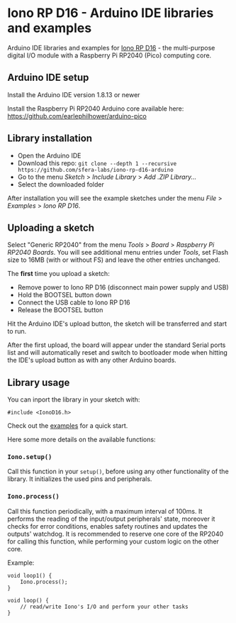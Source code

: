 # Iono RP D16 - Arduino IDE libraries and examples

Arduino IDE libraries and examples for [Iono RP D16](https://www.sferalabs.cc/product/iono-rp-d16/) - the multi-purpose digital I/O module with a Raspberry Pi RP2040 (Pico) computing core.

## Arduino IDE setup

Install the Arduino IDE version 1.8.13 or newer

Install the Raspberry Pi RP2040 Arduino core available here:
https://github.com/earlephilhower/arduino-pico

## Library installation

- Open the Arduino IDE
- Download this repo: `git clone --depth 1 --recursive https://github.com/sfera-labs/iono-rp-d16-arduino`
- Go to the menu *Sketch* > *Include Library* > *Add .ZIP Library...*
- Select the downloaded folder

After installation you will see the example sketches under the menu *File* > *Examples* > *Iono RP D16*.

## Uploading a sketch

Select "Generic RP2040" from the menu *Tools* > *Board* > *Raspberry Pi RP2040 Boards*.
You will see additional menu entries under *Tools*, set Flash size to 16MB (with or without FS) and leave the other entries unchanged.

The **first** time you upload a sketch:
- Remove power to Iono RP D16 (disconnect main power supply and USB)
- Hold the BOOTSEL button down
- Connect the USB cable to Iono RP D16
- Release the BOOTSEL button

Hit the Arduino IDE's upload button, the sketch will be transferred and start to run.

After the first upload, the board will appear under the standard Serial ports list and will automatically reset and switch to bootloader mode when hitting the IDE's upload button as with any other Arduino boards.

## Library usage

You can inport the library in your sketch with:

    #include <IonoD16.h>

Check out the [examples](./examples) for a quick start.

Here some more details on the available functions:

### `Iono.setup()`
Call this function in your `setup()`, before using any other functionality of the library. It initializes the used pins and peripherals.

### `Iono.process()`
Call this function periodically, with a maximum interval of 100ms. It performs the reading of the input/output peripherals' state, moreover it checks for error conditions, enables safety routines and updates the outputs' watchdog. It is recommended to reserve one core of the RP2040 for calling this function, while performing your custom logic on the other core.

Example:
```
void loop1() {
    Iono.process();
}

void loop() {
    // read/write Iono's I/O and perform your other tasks
}
```



